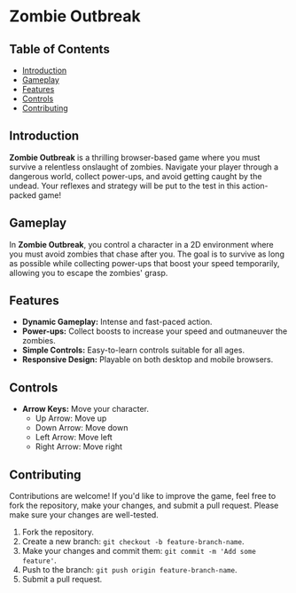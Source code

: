 # Zombie Outbreak

## Table of Contents

- [Introduction](#introduction)
- [Gameplay](#gameplay)
- [Features](#features)
- [Controls](#controls)
- [Contributing](#contributing)

## Introduction

**Zombie Outbreak** is a thrilling browser-based game where you must survive a relentless onslaught of zombies. Navigate your player through a dangerous world, collect power-ups, and avoid getting caught by the undead. Your reflexes and strategy will be put to the test in this action-packed game!

## Gameplay

In **Zombie Outbreak**, you control a character in a 2D environment where you must avoid zombies that chase after you. The goal is to survive as long as possible while collecting power-ups that boost your speed temporarily, allowing you to escape the zombies' grasp.

## Features

- **Dynamic Gameplay:** Intense and fast-paced action.
- **Power-ups:** Collect boosts to increase your speed and outmaneuver the zombies.
- **Simple Controls:** Easy-to-learn controls suitable for all ages.
- **Responsive Design:** Playable on both desktop and mobile browsers.

## Controls

- **Arrow Keys:** Move your character.
  - Up Arrow: Move up
  - Down Arrow: Move down
  - Left Arrow: Move left
  - Right Arrow: Move right


## Contributing

Contributions are welcome! If you'd like to improve the game, feel free to fork the repository, make your changes, and submit a pull request. Please make sure your changes are well-tested.

1. Fork the repository.
2. Create a new branch: `git checkout -b feature-branch-name`.
3. Make your changes and commit them: `git commit -m 'Add some feature'`.
4. Push to the branch: `git push origin feature-branch-name`.
5. Submit a pull request.

